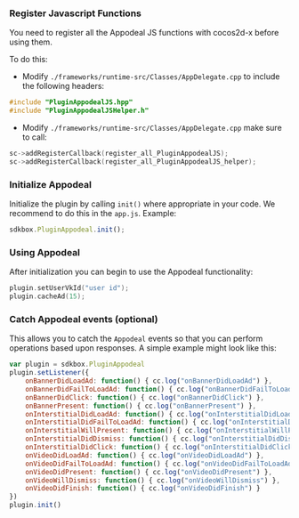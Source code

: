 ### Register Javascript Functions
You need to register all the Appodeal JS functions with cocos2d-x before using them.

To do this:
* Modify `./frameworks/runtime-src/Classes/AppDelegate.cpp` to include the following headers:
```cpp
#include "PluginAppodealJS.hpp"
#include "PluginAppodealJSHelper.h"
```

* Modify `./frameworks/runtime-src/Classes/AppDelegate.cpp` make sure to call:
```cpp
sc->addRegisterCallback(register_all_PluginAppodealJS);
sc->addRegisterCallback(register_all_PluginAppodealJS_helper);
```

### Initialize Appodeal
Initialize the plugin by calling `init()` where appropriate in your code. We
recommend to do this in the `app.js`. Example:
```javascript
sdkbox.PluginAppodeal.init();
```

### Using Appodeal
After initialization you can begin to use the Appodeal functionality:
```cpp
plugin.setUserVkId("user id");
plugin.cacheAd(15);
```

### Catch Appodeal events (optional)
This allows you to catch the `Appodeal` events so that you can perform operations based upon responses. A simple example might look like this:
```javascript
var plugin = sdkbox.PluginAppodeal
plugin.setListener({
    onBannerDidLoadAd: function() { cc.log("onBannerDidLoadAd") },
    onBannerDidFailToLoadAd: function() { cc.log("onBannerDidFailToLoadAd") },
    onBannerDidClick: function() { cc.log("onBannerDidClick") },
    onBannerPresent: function() { cc.log("onBannerPresent") },
    onInterstitialDidLoadAd: function() { cc.log("onInterstitialDidLoadAd") },
    onInterstitialDidFailToLoadAd: function() { cc.log("onInterstitialDidFailToLoadAd") },
    onInterstitialWillPresent: function() { cc.log("onInterstitialWillPresent") },
    onInterstitialDidDismiss: function() { cc.log("onInterstitialDidDismiss") },
    onInterstitialDidClick: function() { cc.log("onInterstitialDidClick") },
    onVideoDidLoadAd: function() { cc.log("onVideoDidLoadAd") },
    onVideoDidFailToLoadAd: function() { cc.log("onVideoDidFailToLoadAd") },
    onVideoDidPresent: function() { cc.log("onVideoDidPresent") },
    onVideoWillDismiss: function() { cc.log("onVideoWillDismiss") },
    onVideoDidFinish: function() { cc.log("onVideoDidFinish") }
})
plugin.init()
```
